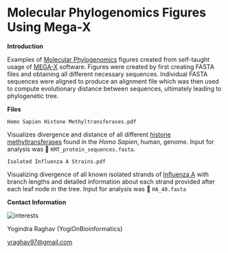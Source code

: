 # Molecular Phylogenomics Figures Using Mega-X

**Introduction** 

Examples of [Molecular Phylogenomics](https://en.wikipedia.org/wiki/Phylogenomics) figures created from self-taught usage of [MEGA-X](https://www.megasoftware.net/) software. Figures were created by first creating FASTA files and obtaining all different necessary sequences. Individual FASTA sequences were aligned to produce an alignment file which was then used to compute evolutionary distance between sequences, ultimately leading to phylogenetic tree. 

**Files** 

`Homo Sapien Histone Methyltransferases.pdf`

Visualizes divergence and distance of all different [histone methyltransferases](https://en.wikipedia.org/wiki/Histone_methyltransferase) found in the *Homo Sapien*, human, genome. Input for analysis was 📜 `KMT_protein_sequences.fasta`. 

`Isolated Influenza A Strains.pdf`

Visualizing divergence of all known isolated strands of [Influenza A](https://www.healthline.com/health/influenza-a-symptoms) with branch lengths and detailed information about each strand provided after each leaf node in the tree. Input for analysis was 📜 `HA_40.fasta`


**Contact Information** 

![interests](https://avatars1.githubusercontent.com/u/38919947?s=400&u=49ab1365a14fac78a91e425efd583f7a2bcb3e25&v=4)

Yogindra Raghav (YogiOnBioinformatics) 

yraghav97@gmail.com






